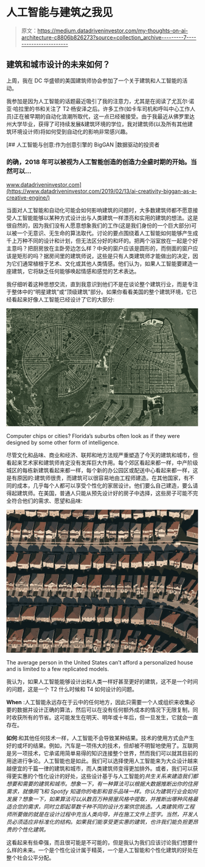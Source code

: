 # 人工智能与建筑之我见

> 原文：<https://medium.datadriveninvestor.com/my-thoughts-on-ai-architecture-c8806b826273?source=collection_archive---------7----------------------->

## 建筑和城市设计的未来如何？

上周，我在 DC 华盛顿的美国建筑师协会参加了一个关于建筑和人工智能的活动。

我参加是因为人工智能的话题最近吸引了我的注意力，尤其是在阅读了尤瓦尔·诺亚·哈拉里的书和关注了 T2·杨安泽之后。许多工作(如卡车司机和呼叫中心工作人员)正在被早期的自动化浪潮所取代，这一点已经被接受。由于我最近从佛罗里达州大学毕业，获得了可持续发展&建筑环境的学位，我对建筑师(以及所有其他建筑环境设计师)将如何受到自动化的影响非常感兴趣。

[](https://www.datadriveninvestor.com/2019/02/13/ai-creativity-biggan-as-a-creative-engine/) [## 人工智能与创意:作为创意引擎的 BigGAN |数据驱动的投资者

### 的确，2018 年可以被视为人工智能创造的创造力全盛时期的开始。当然可以…

www.datadriveninvestor.com](https://www.datadriveninvestor.com/2019/02/13/ai-creativity-biggan-as-a-creative-engine/) 

当面对人工智能和自动化可能会如何影响建筑的问题时，大多数建筑师都不愿意接受人工智能能够以某种方式设计出与人类建筑一样漂亮和实用的建筑的想法。这是很自然的，因为我们没有人愿意想象我们的工作(这是我们身份的一个巨大部分)可以被一个无意识、无生命的算法取代。讨论的要点围绕着人工智能如何能够产生成千上万种不同的设计和计划，但无法区分好的和坏的。把两个浴室放在一起是个好主意吗？把厨房放在主卧旁边怎么样？中央的窗户应该是圆形的，而侧面的窗户应该是矩形的吗？据房间里的建筑师说，这些是只有人类建筑师才能做出的决定，因为它们通常植根于艺术、文化或其他人类情感。他们认为，如果人工智能要建造一座建筑，它将缺乏任何能够唤起情感和感觉的艺术表达。

我仔细听着这种思想交流，直到我意识到他们不是在谈论整个建筑行业，而是专注于整体中的“明星建筑”或“顶级建筑”部分。如果你看看美国的整个建筑环境，它已经看起来好像人工智能已经设计了它的大部分:

![](img/1c40d2938502c8c3b229d2dd1a459897.png)

Computer chips or cities? Florida’s suburbs often look as if they were designed by some other form of intelligence.

尽管文化和品味、商业和经济、联邦和地方法规严重塑造了今天的建筑和城市，但看起来艺术家和建筑师肯定没有发挥巨大作用。每个郊区看起来都一样，中产阶级城区的每栋新建筑看起来都一样，每个新的办公园区或配送中心看起来都一样，这是有原因的:建筑师很贵，而建筑可以很容易地由工程师建造。在其他国家，有不同的成本，几乎每个人都可以享受个性化的家居设计。他们要么自己建造，要么请得起建筑师。在美国，普通人只能从预先设计好的房子中选择，这些房子可能不完全符合他们的需求、愿望和品味:

![](img/19c66a956bf0d7d37893038bf901213a.png)

The average person in the United States can’t afford a personalized house and is limited to a few replicated models.

我认为，如果人工智能能够设计出和人类一样好甚至更好的建筑，这不是一个时间的问题，这是一个 T2 什么时候和 T4 如何设计的问题。

**When** :人工智能永远存在于云中的任何地方，因此只需要一个人或组织来收集必要的数据并设计正确的算法，然后可以在没有任何额外成本的情况下无限复制，同时收获所有的节省。这可能发生在明天、明年或十年后，但一旦发生，它就会一直存在。

**如何**:和其他任何技术一样，人工智能不会导致某种结果。技术的使用方式会产生好的或坏的结果。例如，汽车是一项伟大的技术，但却被不明智地使用了。互联网是另一项技术，它承诺用简单易得的知识连接整个世界，然而我们可以就其目前的用途进行争论。人工智能也是如此。我们可以选择使用人工智能来为大众设计越来越便宜的千篇一律的建筑和城市，而人类建筑师变得更加排外。或者，我们可以获得更实惠的个性化设计的好处，这些设计基于与人工智能的*共生关系来建造我们都想要和需要的建筑和城市。想象一下，有一种算法可以根据大数据推断出你的住房需求，就像网飞和 Spotify 知道你的电影和音乐品味一样。你认为建筑行业会如何发展？想象一下，如果算法可以从数百万种房屋风格中提取，并推断出哪种风格最适合您的需求，同时立即起草数千种不同的设计方案供您挑选。人类建筑师/工程师所要做的就是在设计过程中充当人类向导，并在施工文件上签字。当然，开发人员必须适应非标准化的结构。如果我们能享受更实惠的建筑，也许我们能负担更昂贵的个性化建筑。*

这看起来有些牵强，而且很可能是不可能的，但是我认为我们应该讨论我们想要什么样的未来。一个是个性化设计属于精英，一个是人工智能和个性化建筑的好处在整个社会公平分配。